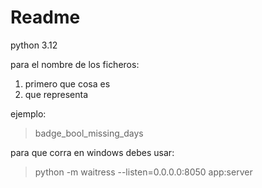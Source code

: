 # Readme

python 3.12

para el nombre de los ficheros:
1. primero que cosa es
3. que representa

ejemplo:
> badge_bool_missing_days

para que corra en windows debes usar:
> python -m waitress --listen=0.0.0.0:8050 app:server
